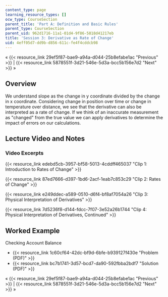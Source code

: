 ```yaml
---
content_type: page
learning_resource_types: []
ocw_type: CourseSection
parent_title: 'Part A: Definition and Basic Rules'
parent_type: CourseSection
parent_uid: 962d1716-11a1-01d4-9f86-5818d41217eb
title: 'Session 3: Derivative as Rate of Change'
uid: 4eff05d7-dd9b-d856-611c-fe4f4cddcb98
---
```


« {{< resource_link 29ef5f87-bae9-a94a-d044-25b8efabe1ac "Previous" >}} | {{< resource_link 5878551f-3d21-546e-5d3a-bcc5b156e7d2 "Next" >}} »

Overview
--------

We understand slope as the change in y coordinate divided by the change in x coordinate. Considering change in position over time or change in temperature over distance, we see that the derivative can also be interpreted as a rate of change. If we think of an inaccurate measurement as "changed" from the true value we can apply derivatives to determine the impact of errors on our calculations.

Lecture Video and Notes
-----------------------

### Video Excerpts

{{< resource_link edebd5cb-3957-bf58-5013-4cddff465037 "Clip 1: Introduction to Rates of Change" >}}

{{< resource_link 87ed7666-d397-1bd6-2acf-1eab7c853c29 "Clip 2: Rates of Change" >}}

{{< resource_link e249ddec-a589-0510-d6f4-bf8af7054a26 "Clip 3: Physical Interpretation of Derivatives" >}}

{{< resource_link 7d5236f8-d144-fdcc-7f07-3e52a26b1744 "Clip 4: Physical Interpretation of Derivatives, Continued" >}}

Worked Example
--------------

Checking Account Balance

*   {{< resource_link 1c60cf64-42dc-bf9d-6bfe-b939127f430e "Problem (PDF)" >}}
*   {{< resource_link bc7b1741-3d57-bcd7-da90-592fbba2bdf7 "Solution (PDF)" >}}

« {{< resource_link 29ef5f87-bae9-a94a-d044-25b8efabe1ac "Previous" >}} | {{< resource_link 5878551f-3d21-546e-5d3a-bcc5b156e7d2 "Next" >}} »